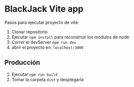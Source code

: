 # BlackJack Vite app

Pasos para ejecutar proyecto de vite:

1. Clonar repositorio
2. Ejecutar ```npm install``` para reconstruir los módulos de node
3. Correr el devServer ```npm run dev```
4. abrir el proyecto en:  ```localhost:3000```
## Producción

1. Ejecutar ```npm run build```
2. Tomar la carpeta ```dist``` y desplegarla